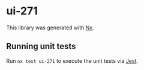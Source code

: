 # ui-271

This library was generated with [Nx](https://nx.dev).

## Running unit tests

Run `nx test ui-271` to execute the unit tests via [Jest](https://jestjs.io).
